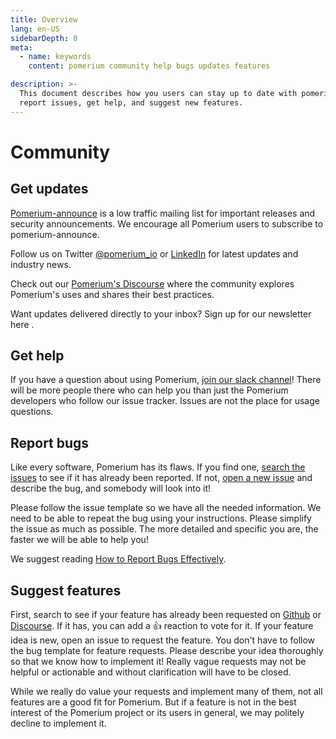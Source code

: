 ```yaml
---
title: Overview
lang: en-US
sidebarDepth: 0
meta:
  - name: keywords
    content: pomerium community help bugs updates features

description: >-
  This document describes how you users can stay up to date with pomerium,
  report issues, get help, and suggest new features.
---
```


# Community

## Get updates

[Pomerium-announce](https://groups.google.com/forum/#!forum/pomerium-announce) is a low traffic mailing list for important releases and security announcements. We encourage all Pomerium users to subscribe to pomerium-announce.

Follow us on Twitter [@pomerium_io](https://twitter.com/pomerium_io) or [LinkedIn](https://www.linkedin.com/company/pomerium-inc) for latest updates and industry news.

Check out our [Pomerium's Discourse](https://discuss.pomerium.com/) where the community explores Pomerium's uses and shares their best practices.

Want updates delivered directly to your inbox? Sign up for our newsletter here <!--- I don't know how to embed the newsletter sign up form here-->.



## Get help

If you have a question about using Pomerium, [join our slack channel](https://slack.pomerium.io)! There will be more people there who can help you than just the Pomerium developers who follow our issue tracker. Issues are not the place for usage questions.

## Report bugs

Like every software, Pomerium has its flaws. If you find one, [search the issues](https://github.com/pomerium/pomerium/issues) to see if it has already been reported. If not, [open a new issue](https://github.com/pomerium/pomerium/issues/new) and describe the bug, and somebody will look into it!

Please follow the issue template so we have all the needed information. We need to be able to repeat the bug using your instructions. Please simplify the issue as much as possible. The more detailed and specific you are, the faster we will be able to help you!

We suggest reading [How to Report Bugs Effectively](http://www.chiark.greenend.org.uk/~sgtatham/bugs.html).

## Suggest features

First, search to see if your feature has already been requested on [Github](https://github.com/pomerium/pomerium/issues) or [Discourse](https://discuss.pomerium.com/). If it has, you can add a :+1: reaction to vote for it. If your feature idea is new, open an issue to request the feature. You don't have to follow the bug template for feature requests. Please describe your idea thoroughly so that we know how to implement it! Really vague requests may not be helpful or actionable and without clarification will have to be closed.

While we really do value your requests and implement many of them, not all features are a good fit for Pomerium. But if a feature is not in the best interest of the Pomerium project or its users in general, we may politely decline to implement it.
